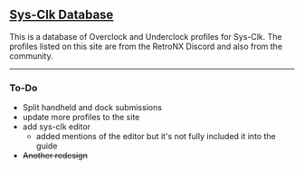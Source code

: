 ## [Sys-Clk Database](kidds.studio/sysclk-db/)
This is a database of Overclock and Underclock profiles for Sys-Clk. The profiles listed on this site are from the RetroNX Discord and also from the community. 
***
### To-Do
- Split handheld and dock submissions
- update more profiles to the site
- add sys-clk editor 
  - added mentions of the editor but it's not fully included it into the guide
 - ~~Another redesign~~

